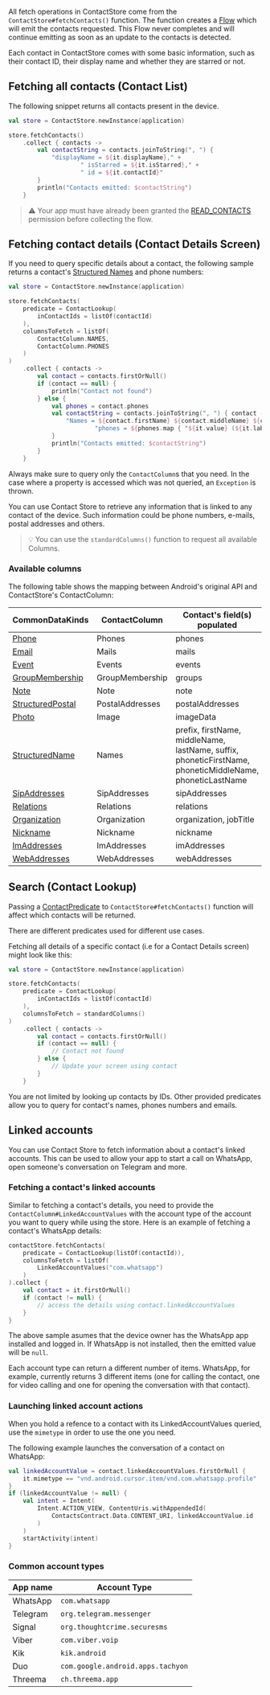 All fetch operations in ContactStore come from the `ContactStore#fetchContacts()` function. The
function creates a [Flow](https://developer.android.com/kotlin/flow) which will emit the contacts
requested. This Flow never completes and will continue emitting as soon as an update to the contacts
is detected.

Each contact in ContactStore comes with some basic information, such as their contact ID, their
display name and whether they are starred or not.

## Fetching all contacts (Contact List)

The following snippet returns all contacts present in the device.

```kotlin
val store = ContactStore.newInstance(application)

store.fetchContacts()
    .collect { contacts ->
        val contactString = contacts.joinToString(", ") {
            "displayName = ${it.displayName}," +
                    " isStarred = ${it.isStarred}," +
                    " id = ${it.contactId}"
        }
        println("Contacts emitted: $contactString")
    }
```

> ⚠️ Your app must have already been granted the [READ_CONTACTS](https://developer.android.com/reference/android/Manifest.permission#READ_CONTACTS)
permission before collecting the flow.

## Fetching contact details (Contact Details Screen)

If you need to query specific details about a contact, the following sample returns a
contact's [Structured Names](https://developer.android.com/reference/android/provider/ContactsContract.CommonDataKinds.StructuredName)
and phone numbers:

```kotlin
val store = ContactStore.newInstance(application)

store.fetchContacts(
    predicate = ContactLookup(
        inContactIds = listOf(contactId)
    ),
    columnsToFetch = listOf(
        ContactColumn.NAMES,
        ContactColumn.PHONES
    )
)
    .collect { contacts ->
        val contact = contacts.firstOrNull()
        if (contact == null) {
            println("Contact not found")
        } else {
            val phones = contact.phones
            val contactString = contacts.joinToString(", ") { contact ->
                "Names = ${contact.firstName} ${contact.middleName} ${contact.lastName} " +
                        "phones = ${phones.map { "${it.value} (${it.label})" }}"
            }
            println("Contacts emitted: $contactString")
        }
    }
```

Always make sure to query only the `ContactColumn`s that you need. In the case where a property is
accessed which was not queried, an `Exception` is thrown.

You can use Contact Store to retrieve any information that is linked to any contact of the device.
Such information could be phone numbers, e-mails, postal addresses and others.

> 💡 You can use the `standardColumns()` function to request all available Columns.

### Available columns

The following table shows the mapping between Android's original API and ContactStore's
ContactColumn:

| CommonDataKinds | ContactColumn | Contact's field(s) populated |
| --- | --- | --- | 
| [Phone](https://developer.android.com/reference/android/provider/ContactsContract.CommonDataKinds.Phone) | Phones | phones |
| [Email](https://developer.android.com/reference/android/provider/ContactsContract.CommonDataKinds.Email) | Mails | mails |
| [Event](https://developer.android.com/reference/android/provider/ContactsContract.CommonDataKinds.Event) | Events | events |
| [GroupMembership](https://developer.android.com/reference/android/provider/ContactsContract.CommonDataKinds.GroupMembership) | GroupMembership | groups |
| [Note](https://developer.android.com/reference/android/provider/ContactsContract.CommonDataKinds.Note) | Note | note |
| [StructuredPostal](https://developer.android.com/reference/android/provider/ContactsContract.CommonDataKinds.StructuredPostal) | PostalAddresses | postalAddresses |
| [Photo](https://developer.android.com/reference/android/provider/ContactsContract.CommonDataKinds.Photo) | Image | imageData |
| [StructuredName](https://developer.android.com/reference/android/provider/ContactsContract.CommonDataKinds.StructuredName) | Names | prefix, firstName, middleName, lastName, suffix, phoneticFirstName, phoneticMiddleName, phoneticLastName |
| [SipAddresses](https://developer.android.com/reference/android/provider/ContactsContract.CommonDataKinds.SipAddress) | SipAddresses | sipAddresses |
| [Relations](https://developer.android.com/reference/android/provider/ContactsContract.CommonDataKinds.Relation) | Relations | relations |
| [Organization](https://developer.android.com/reference/android/provider/ContactsContract.CommonDataKinds.Organization) | Organization | organization, jobTitle |
| [Nickname](https://developer.android.com/reference/android/provider/ContactsContract.CommonDataKinds.Nickname) | Nickname | nickname |
| [ImAddresses](https://developer.android.com/reference/android/provider/ContactsContract.CommonDataKinds.Im) | ImAddresses | imAddresses |
| [WebAddresses](https://developer.android.com/reference/android/provider/ContactsContract.CommonDataKinds.Website) | WebAddresses | webAddresses |

## Search (Contact Lookup)

Passing
a [ContactPredicate](https://github.com/alexstyl/contactstore/blob/main/library/src/main/java/com/alexstyl/contactstore/ContactPredicate.kt)
to `ContactStore#fetchContacts()` function will affect which contacts will be returned.

There are different predicates used for different use cases.

Fetching all details of a specific contact (i.e for a Contact Details screen) might look like this:

```kotlin
val store = ContactStore.newInstance(application)

store.fetchContacts(
    predicate = ContactLookup(
        inContactIds = listOf(contactId)
    ),
    columnsToFetch = standardColumns()
)
    .collect { contacts ->
        val contact = contacts.firstOrNull()
        if (contact == null) {
            // Contact not found
        } else {
            // Update your screen using contact
        }
    }

```

You are not limited by looking up contacts by IDs. Other provided predicates allow you to query for
contact's names, phones numbers and emails.

## Linked accounts

You can use Contact Store to fetch information about a contact's linked accounts. This can be used
to allow your app to start a call on WhatsApp, open someone's conversation on Telegram and more.

### Fetching a contact's linked accounts

Similar to fetching a contact's details, you need to provide the `ContactColumn#LinkedAccountValues`
with the account type of the account you want to query while using the store. Here is an example of
fetching a contact's WhatsApp details:

```kotlin
contactStore.fetchContacts(
    predicate = ContactLookup(listOf(contactId)),
    columnsToFetch = listOf(
        LinkedAccountValues("com.whatsapp")
    )
).collect {
    val contact = it.firstOrNull()
    if (contact != null) {
        // access the details using contact.linkedAccountValues
    }
}
```

The above sample asumes that the device owner has the WhatsApp app installed and logged in. If
WhatsApp is not installed, then the emitted value will be `null`.

Each account type can return a different number of items. WhatsApp, for example, currently returns 3
different items (one for calling the contact, one for video calling and one for opening the
conversation with that contact).

### Launching linked account actions

When you hold a refence to a contact with its LinkedAccountValues queried, use the `mimetype` in
order to use the one you need.

The following example launches the conversation of a contact on WhatsApp:

```kotlin
val linkedAccountValue = contact.linkedAccountValues.firstOrNull {
    it.mimetype == "vnd.android.cursor.item/vnd.com.whatsapp.profile"
}
if (linkedAccountValue != null) {
    val intent = Intent(
        Intent.ACTION_VIEW, ContentUris.withAppendedId(
            ContactsContract.Data.CONTENT_URI, linkedAccountValue.id
        )
    )
    startActivity(intent)
}
```

### Common account types

| App name | Account Type | 
| --- | --- | 
| WhatsApp | `com.whatsapp` | 
| Telegram | `org.telegram.messenger` | 
| Signal | `org.thoughtcrime.securesms` | 
| Viber | `com.viber.voip` | 
| Kik | `kik.android` | 
| Duo | `com.google.android.apps.tachyon` | 
| Threema | `ch.threema.app` | 
